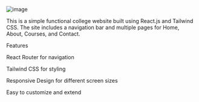 ![image](https://github.com/user-attachments/assets/ad127f20-087b-4c2f-b64b-45ab984462b5)


This is a simple functional college website built using React.js and Tailwind CSS. The site includes a navigation bar and multiple pages for Home, About, Courses, and Contact.

Features

React Router for navigation

Tailwind CSS for styling

Responsive Design for different screen sizes

Easy to customize and extend




